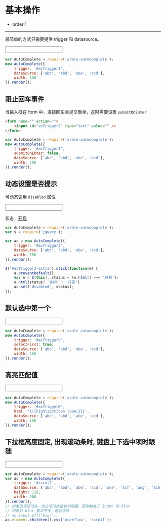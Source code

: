 # 基本操作

- order:1

----

<script type="text/spm">
require('alice-select');
</script>

最简单的方式只需要提供 trigger 和 datasource。

<input id="acTrigger1" type="text" value="" />

````javascript
var AutoComplete = require('arale-autocomplete');
new AutoComplete({
    trigger: '#acTrigger1',
    dataSource: ['abc', 'abd', 'abe', 'acd'],
    width: 150
}).render();
````

## 阻止回车事件

当输入框在 form 中，直接回车会提交表单，这时需要设置 `submitOnEnter`

````html
<form name="" action="">
    <input id="acTrigger2" type="text" value="" />
</form>
````

````javascript
var AutoComplete = require('arale-autocomplete');
new AutoComplete({
    trigger: '#acTrigger2',
    submitOnEnter: false,
    dataSource: ['abc', 'abd', 'abe', 'acd'],
    width: 150
}).render();
````

## 动态设置是否提示

可动态调用 `disabled` 属性

<input id="acTrigger3" type="text" value="" />

状态：<a href="#" id="acTrigger3-extra" data-status="on">开启</a>

````javascript
var AutoComplete = require('arale-autocomplete');
var $ = require('jquery');

var ac = new AutoComplete({
    trigger: '#acTrigger3',
    dataSource: ['abc', 'abd', 'abe', 'acd'],
    width: 150
}).render();

$('#acTrigger3-extra').click(function(e) {
    e.preventDefault();
    var o = $(this), status = (o.html() === '开启');
    o.html(status? '关闭' : '开启')
    ac.set('disabled', status);
});
````

## 默认选中第一个

<input id="acTrigger5" type="text" value="" />

````javascript
var AutoComplete = require('arale-autocomplete');
new AutoComplete({
    trigger: '#acTrigger5',
    selectFirst: true,
    dataSource: ['abc', 'abd', 'abe', 'acd'],
    width: 150
}).render();
````

## 高亮匹配值

<style>
.ui-select-item-hl {background: yellow;}
</style>

<input id="acTrigger6" type="text" value="" />

````javascript
var AutoComplete = require('arale-autocomplete');
new AutoComplete({
    trigger: '#acTrigger6',
    html: '{{{highlightItem label}}}',
    dataSource: ['abc', 'abd', 'abe', 'acd'],
    width: 150
}).render();
````

## 下拉框高度固定, 出现滚动条时, 键盘上下选中项时跟随

<input id="scroll" type="text" value="" />

````javascript
var AutoComplete = require('arale-autocomplete');
var ac = new AutoComplete({
    trigger: '#scroll',
    dataSource: ['abc', 'abd', 'abe', 'acd', 'ace', 'acf', 'acg', 'ach', 'aci', 'acj', 'ack'],
    height: 120,
    width: 200
}).render();
// 如果出现滚动条，点击滚动条会自动隐藏，因为触发了 input 的 blur
// 如果对 blur 要求不多，可以去除
// ac.input.off('blur');
ac.element.children().css('overflow', 'scroll');
````
